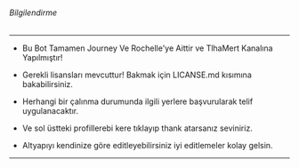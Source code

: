 ###### Bilgilendirme

-----

- Bu Bot Tamamen Journey Ve Rochelle'ye Aittir ve TlhaMert Kanalına Yapılmıştır!


- Gerekli lisansları mevcuttur! Bakmak için LICANSE.md kısımına bakabilirsiniz.


- Herhangi bir çalınma durumunda ilgili yerlere başvurularak telif uygulanacaktır.


- Ve sol üstteki profillerebi kere tıklayıp thank atarsanız seviniriz.


- Altyapıyı kendinize göre editleyebilirsiniz iyi editlemeler kolay gelsin.

-----